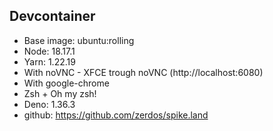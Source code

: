 ## Devcontainer

- Base image: ubuntu:rolling
- Node: 18.17.1
- Yarn: 1.22.19
- With noVNC - XFCE trough noVNC (http://localhost:6080)
- With google-chrome
- Zsh + Oh my zsh!
- Deno: 1.36.3
- github: https://github.com/zerdos/spike.land
